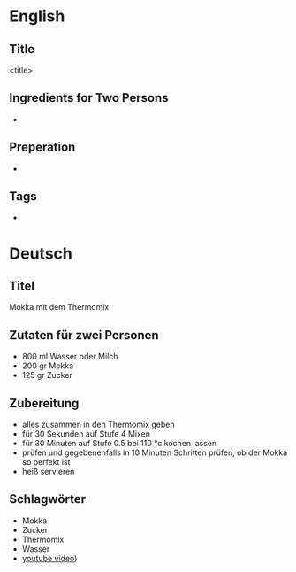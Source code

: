 # English

## Title

\<title\>

## Ingredients for Two Persons

* <ingredients>

## Preperation

* <steps>

## Tags

* <tags>

# Deutsch

## Titel

Mokka mit dem Thermomix

## Zutaten für zwei Personen


* 800 ml Wasser oder Milch
* 200 gr Mokka
* 125 gr Zucker

## Zubereitung

* alles zusammen in den Thermomix geben
* für 30 Sekunden auf Stufe 4 Mixen
* für 30 Minuten auf Stufe 0.5 bei 110 °c kochen lassen
* prüfen und gegebenenfalls in 10 Minuten Schritten prüfen, ob der Mokka so perfekt ist
* heiß servieren

## Schlagwörter

* Mokka
* Zucker
* Thermomix
* Wasser
* [youtube video](https://www.youtube.com/watch?v=A0Qp4ZdFYzA))
